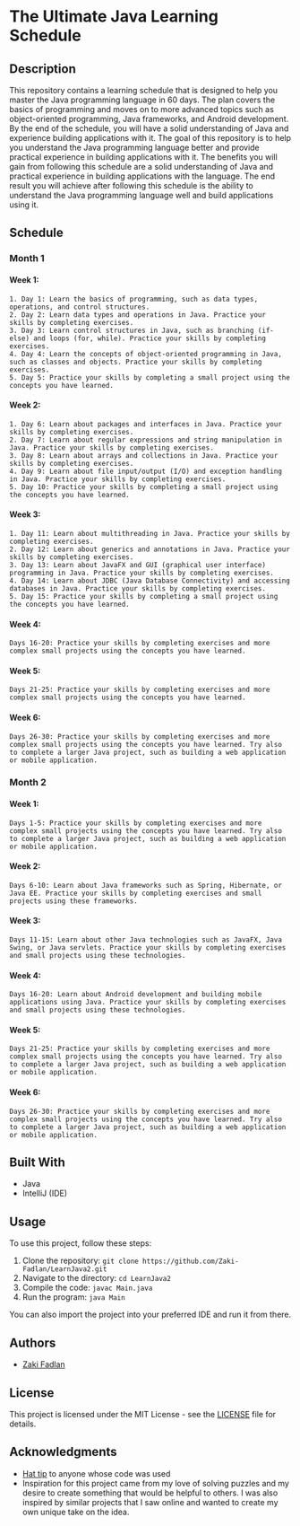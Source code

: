 # The Ultimate Java Learning Schedule

## Description

This repository contains a learning schedule that is designed to help you master the Java programming language in 60 days. The plan covers the basics of programming and moves on to more advanced topics such as object-oriented programming, Java frameworks, and Android development. By the end of the schedule, you will have a solid understanding of Java and experience building applications with it. The goal of this repository is to help you understand the Java programming language better and provide practical experience in building applications with it. The benefits you will gain from following this schedule are a solid understanding of Java and practical experience in building applications with the language. The end result you will achieve after following this schedule is the ability to understand the Java programming language well and build applications using it.

## Schedule
  ### Month 1
  #### Week 1:
    1. Day 1: Learn the basics of programming, such as data types, operations, and control structures.
    2. Day 2: Learn data types and operations in Java. Practice your skills by completing exercises.
    3. Day 3: Learn control structures in Java, such as branching (if-else) and loops (for, while). Practice your skills by completing exercises.
    4. Day 4: Learn the concepts of object-oriented programming in Java, such as classes and objects. Practice your skills by completing exercises.
    5. Day 5: Practice your skills by completing a small project using the concepts you have learned.
  #### Week 2:
    1. Day 6: Learn about packages and interfaces in Java. Practice your skills by completing exercises.
    2. Day 7: Learn about regular expressions and string manipulation in Java. Practice your skills by completing exercises.
    3. Day 8: Learn about arrays and collections in Java. Practice your skills by completing exercises.
    4. Day 9: Learn about file input/output (I/O) and exception handling in Java. Practice your skills by completing exercises.
    5. Day 10: Practice your skills by completing a small project using the concepts you have learned.
  #### Week 3:
    1. Day 11: Learn about multithreading in Java. Practice your skills by completing exercises.
    2. Day 12: Learn about generics and annotations in Java. Practice your skills by completing exercises.
    3. Day 13: Learn about JavaFX and GUI (graphical user interface) programming in Java. Practice your skills by completing exercises.
    4. Day 14: Learn about JDBC (Java Database Connectivity) and accessing databases in Java. Practice your skills by completing exercises.
    5. Day 15: Practice your skills by completing a small project using the concepts you have learned.
  #### Week 4:
    Days 16-20: Practice your skills by completing exercises and more complex small projects using the concepts you have learned.
  #### Week 5:
    Days 21-25: Practice your skills by completing exercises and more complex small projects using the concepts you have learned.
  #### Week 6:
    Days 26-30: Practice your skills by completing exercises and more complex small projects using the concepts you have learned. Try also to complete a larger Java project, such as building a web application or mobile application.

  ### Month 2
  #### Week 1:
    Days 1-5: Practice your skills by completing exercises and more complex small projects using the concepts you have learned. Try also to complete a larger Java project, such as building a web application or mobile application.
  #### Week 2:
    Days 6-10: Learn about Java frameworks such as Spring, Hibernate, or Java EE. Practice your skills by completing exercises and small projects using these frameworks.
  #### Week 3:
    Days 11-15: Learn about other Java technologies such as JavaFX, Java Swing, or Java servlets. Practice your skills by completing exercises and small projects using these technologies.
  #### Week 4:
    Days 16-20: Learn about Android development and building mobile applications using Java. Practice your skills by completing exercises and small projects using these technologies.
  #### Week 5:
    Days 21-25: Practice your skills by completing exercises and more complex small projects using the concepts you have learned. Try also to complete a larger Java project, such as building a web application or mobile application.
  #### Week 6:
    Days 26-30: Practice your skills by completing exercises and more complex small projects using the concepts you have learned. Try also to complete a larger Java project, such as building a web application or mobile application.
## Built With

- Java
- IntelliJ (IDE)

## Usage

To use this project, follow these steps:

1. Clone the repository: `git clone https://github.com/Zaki-Fadlan/LearnJava2.git`
2. Navigate to the directory: `cd LearnJava2`
3. Compile the code: `javac Main.java`
4. Run the program: `java Main`

You can also import the project into your preferred IDE and run it from there.

## Authors

- [Zaki Fadlan](https://github.com/Zaki-Fadlan)

## License

This project is licensed under the MIT License - see the [LICENSE](LICENSE) file for details.

## Acknowledgments

- [Hat tip](https://www.w3schools.com/) to anyone whose code was used
- Inspiration for this project came from my love of solving puzzles and my desire to create something that would be helpful to others. I was also inspired by similar projects that I saw online and wanted to create my own unique take on the idea.
